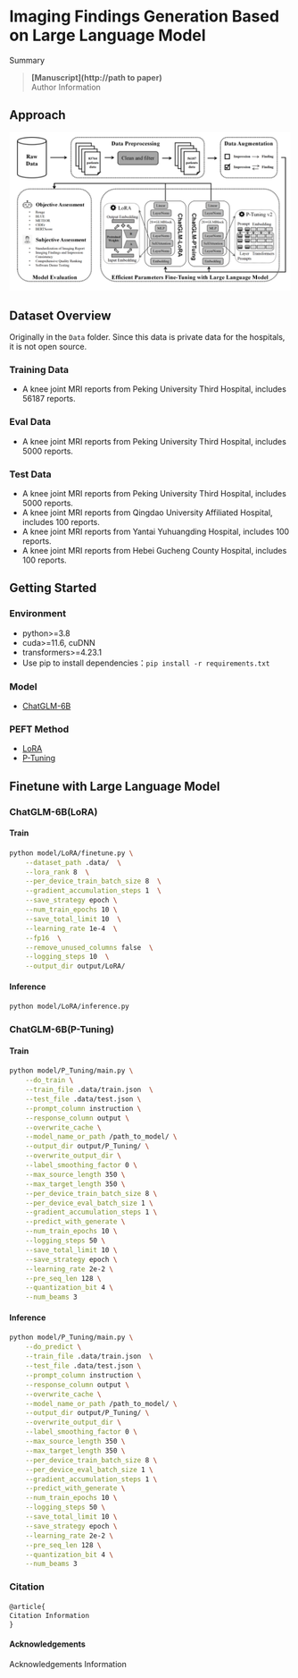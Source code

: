 # Imaging Findings Generation Based on Large Language Model

Summary

>**[Manuscript](http://path to paper)** \
> Author Information


## Approach
![图片描述](examples/DeepLearning_Workflow.png)

## Dataset Overview
Originally in the `Data` folder. Since this data is private data for the hospitals, it is not open source.

### Training Data
- A knee joint MRI reports from Peking University Third Hospital, includes 56187 reports.

### Eval Data
- A knee joint MRI reports from Peking University Third Hospital, includes 5000 reports.

### Test Data
- A knee joint MRI reports from Peking University Third Hospital, includes 5000 reports.
- A knee joint MRI reports from Qingdao University Affiliated Hospital, includes 100 reports.
- A knee joint MRI reports from Yantai Yuhuangding Hospital, includes 100 reports.
- A knee joint MRI reports from Hebei Gucheng County Hospital, includes 100 reports.

## Getting Started
### Environment
- python>=3.8
- cuda>=11.6, cuDNN
- transformers>=4.23.1
- Use pip to install dependencies：`pip install -r requirements.txt`

### Model
- [ChatGLM-6B](https://huggingface.co/THUDM/chatglm-6b)

### PEFT Method
- [LoRA](https://arxiv.org/abs/2106.09685)
- [P-Tuning](https://arxiv.org/abs/2110.07602)


## Finetune with Large Language Model

### ChatGLM-6B(LoRA)
#### Train

```bash
python model/LoRA/finetune.py \
    --dataset_path .data/  \
    --lora_rank 8  \
    --per_device_train_batch_size 8  \
    --gradient_accumulation_steps 1  \
    --save_strategy epoch \
    --num_train_epochs 10 \
    --save_total_limit 10  \
    --learning_rate 1e-4  \
    --fp16  \
    --remove_unused_columns false  \
    --logging_steps 10  \
    --output_dir output/LoRA/
```
#### Inference
```bash
python model/LoRA/inference.py
```

### ChatGLM-6B(P-Tuning)
#### Train
```bash
python model/P_Tuning/main.py \
    --do_train \
    --train_file .data/train.json  \
    --test_file .data/test.json \
    --prompt_column instruction \
    --response_column output \
    --overwrite_cache \
    --model_name_or_path /path_to_model/ \
    --output_dir output/P_Tuning/ \
    --overwrite_output_dir \
    --label_smoothing_factor 0 \
    --max_source_length 350 \
    --max_target_length 350 \
    --per_device_train_batch_size 8 \
    --per_device_eval_batch_size 1 \
    --gradient_accumulation_steps 1 \
    --predict_with_generate \
    --num_train_epochs 10 \
    --logging_steps 50 \
    --save_total_limit 10 \
    --save_strategy epoch \
    --learning_rate 2e-2 \
    --pre_seq_len 128 \
    --quantization_bit 4 \
    --num_beams 3
```
#### Inference
```bash
python model/P_Tuning/main.py \
    --do_predict \
    --train_file .data/train.json  \
    --test_file .data/test.json \
    --prompt_column instruction \
    --response_column output \
    --overwrite_cache \
    --model_name_or_path /path_to_model/ \
    --output_dir output/P_Tuning/ \
    --overwrite_output_dir \
    --label_smoothing_factor 0 \
    --max_source_length 350 \
    --max_target_length 350 \
    --per_device_train_batch_size 8 \
    --per_device_eval_batch_size 1 \
    --gradient_accumulation_steps 1 \
    --predict_with_generate \
    --num_train_epochs 10 \
    --logging_steps 50 \
    --save_total_limit 10 \
    --save_strategy epoch \
    --learning_rate 2e-2 \
    --pre_seq_len 128 \
    --quantization_bit 4 \
    --num_beams 3
```

### Citation

```
@article{
Citation Information
}
```

#### Acknowledgements

Acknowledgements Information
